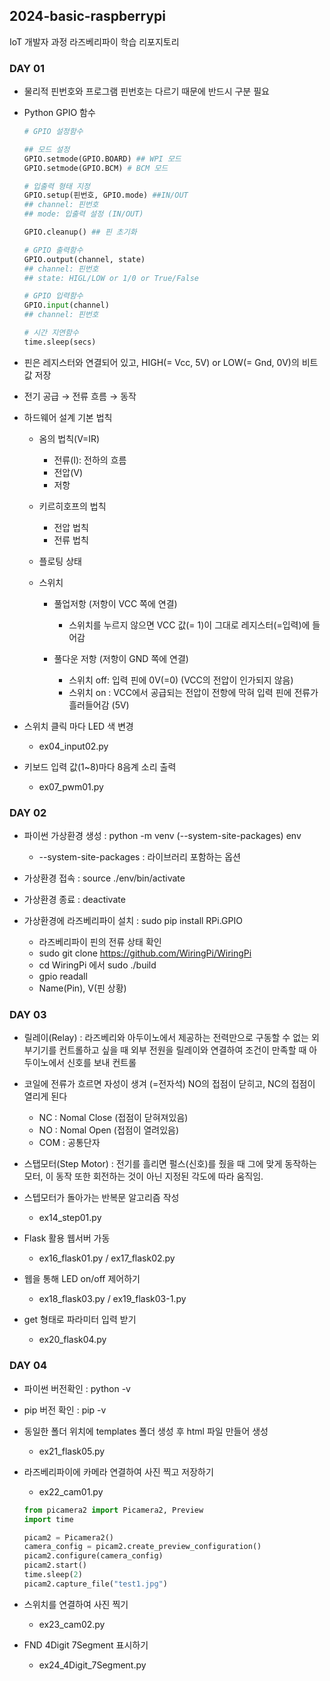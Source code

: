 ## 2024-basic-raspberrypi
IoT 개발자 과정 라즈베리파이 학습 리포지토리



### DAY 01

- 물리적 핀번호와 프로그램 핀번호는 다르기 때문에 반드시 구분 필요

- Python GPIO 함수
    
    ```python
    # GPIO 설정함수
    
    ## 모드 설정
    GPIO.setmode(GPIO.BOARD) ## WPI 모드
    GPIO.setmode(GPIO.BCM) # BCM 모드
    
    # 입출력 형태 지정
    GPIO.setup(핀번호, GPIO.mode) ##IN/OUT
    ## channel: 핀번호
    ## mode: 입출력 설정 (IN/OUT)
    
    GPIO.cleanup() ## 핀 초기화
    
    # GPIO 출력함수
    GPIO.output(channel, state)
    ## channel: 핀번호
    ## state: HIGL/LOW or 1/0 or True/False
    
    # GPIO 입력함수
    GPIO.input(channel)
    ## channel: 핀번호
    
    # 시간 지연함수
    time.sleep(secs)
    ```

- 핀은 레지스터와 연결되어 있고,  HIGH(= Vcc, 5V) or LOW(= Gnd, 0V)의 비트 값 저장
- 전기 공급 → 전류 흐름 → 동작

- 하드웨어 설계 기본 법칙
    - 옴의 법칙(V=IR)
        - 전류(I): 전하의 흐름
        - 전압(V)
        - 저항

    - 키르히호프의 법칙
        - 전압 법칙
        - 전류 법칙

    - 플로팅 상태

    - 스위치
        - 풀업저항 (저항이 VCC 쪽에 연결)
            - 스위치를 누르지 않으면 VCC 값(= 1)이 그대로 레지스터(=입력)에 들어감

        - 풀다운 저항 (저항이 GND 쪽에 연결)
            - 스위치 off: 입력 핀에 0V(=0) (VCC의 전압이 인가되지 않음)
            - 스위치 on : VCC에서 공급되는 전압이 전항에 막혀 입력 핀에 전류가 흘러들어감 (5V)

- 스위치 클릭 마다 LED 색 변경
    - ex04_input02.py

- 키보드 입력 값(1~8)마다 8음계 소리 출력
    - ex07_pwm01.py



### DAY 02

- 파이썬 가상환경 생성 : python -m venv (--system-site-packages) env
    - --system-site-packages : 라이브러리 포함하는 옵션
- 가상환경 접속 : source ./env/bin/activate 
- 가상환경 종료 : deactivate
- 가상환경에 라즈베리파이 설치 : sudo pip install RPi.GPIO
    
    - 라즈베리파이 핀의 전류 상태 확인
    - sudo git clone https://github.com/WiringPi/WiringPi
    - cd WiringPi 에서 sudo ./build
    - gpio readall
    - Name(Pin), V(핀 상황)



### DAY 03

- 릴레이(Relay) : 라즈베리와 아두이노에서 제공하는 전력만으로 구동할 수 없는 외부기기를 컨트롤하고 싶을 때 외부 전원을 릴레이와 연결하여 조건이 만족할 때 아두이노에서 신호를 보내 컨트롤

- 코일에 전류가 흐르면 자성이 생겨 (=전자석) NO의 접점이 닫히고, NC의 접점이 열리게 된다
    - NC : Nomal Close (접점이 닫혀져있음)
    - NO : Nomal Open (접점이 열려있음)
    - COM : 공통단자

- 스탭모터(Step Motor) : 전기를 흘리면 펄스(신호)를 줬을 때 그에 맞게 동작하는 모터, 이 동작 또한 회전하는 것이 아닌 지정된 각도에 따라 움직임. 

- 스텝모터가 돌아가는 반복문 알고리즘 작성
    - ex14_step01.py

- Flask 활용 웹서버 가동
    - ex16_flask01.py / ex17_flask02.py

- 웹을 통해 LED on/off 제어하기
    - ex18_flask03.py / ex19_flask03-1.py

- get 형태로 파라미터 입력 받기
    - ex20_flask04.py



### DAY 04

- 파이썬 버전확인 : python -v
- pip 버전 확인 : pip -v

- 동일한 폴더 위치에 templates 폴더 생성 후 html 파일 만들어 생성
    - ex21_flask05.py

- 라즈베리파이에 카메라 연결하여 사진 찍고 저장하기
    - ex22_cam01.py

    ```python
    from picamera2 import Picamera2, Preview
    import time

    picam2 = Picamera2()
    camera_config = picam2.create_preview_configuration()
    picam2.configure(camera_config)
    picam2.start()
    time.sleep(2)
    picam2.capture_file("test1.jpg")
    ```

- 스위치를 연결하여 사진 찍기
    - ex23_cam02.py

- FND 4Digit 7Segment 표시하기
    - ex24_4Digit_7Segment.py